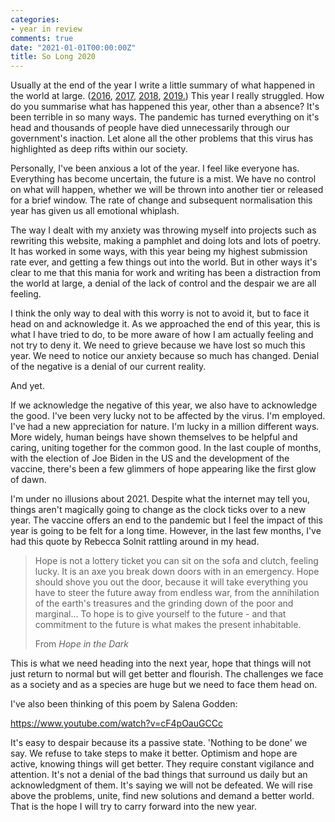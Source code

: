 ```yaml
---
categories:
- year in review
comments: true
date: "2021-01-01T00:00:00Z"
title: So Long 2020
---
```


Usually at the end of the year I write a little summary of what happened in the world at large. ([2016](https://www.davidralphlewis.co.uk/2016-the-year-the-internet-took-over/), [2017](), [2018](https://www.davidralphlewis.co.uk/2018-in-review-a-poem/), [2019.](https://www.davidralphlewis.co.uk/2019-year-of-contradictions/)) This year I really struggled. How do you summarise what has happened this year, other than a absence? It's been terrible in so many ways. The pandemic has turned everything on it's head and thousands of people have died unnecessarily through our government's inaction. Let alone all the other problems that this virus has highlighted as deep rifts within our society.

Personally, I've been anxious a lot of the year. I feel like everyone has. Everything has become uncertain, the future is a mist. We have no control on what will happen, whether we will be thrown into another tier or released for a brief window. The rate of change and subsequent normalisation this year has given us all emotional whiplash.

The way I dealt with my anxiety was throwing myself into projects such as rewriting this website, making a pamphlet and doing lots and lots of poetry. It has worked in some ways, with this year being my highest submission rate ever, and getting a few things out into the world. But in other ways it's clear to me that this mania for work and writing has been a distraction from the world at large, a denial of the lack of control and the despair we are all feeling.

I think the only way to deal with this worry is not to avoid it, but to face it head on and acknowledge it. As we approached the end of this year, this is what I have tried to do, to be more aware of how I am actually feeling and not try to deny it. We need to grieve because we have lost so much this year. We need to notice our anxiety because so much has changed. Denial of the negative is a denial of our current reality.

And yet.

If we acknowledge the negative of this year, we also have to acknowledge the good. I've been very lucky not to be affected by the virus. I'm employed. I've had a new appreciation for nature. I'm lucky in a million different ways. More widely, human beings have shown themselves to be helpful and caring, uniting together for the common good. In the last couple of months, with the election of Joe Biden in the US and the development of the vaccine, there's been a few glimmers of hope appearing like the first glow of dawn.

I'm under no illusions about 2021. Despite what the internet may tell you, things aren't magically going to change as the clock ticks over to a new year. The vaccine offers an end to the pandemic but I feel the impact of this year is going to be felt for a long time. However, in the last few months, I've had this quote by Rebecca Solnit rattling around in my head.

> Hope is not a lottery ticket you can sit on the sofa and clutch, feeling lucky. It is an axe you break down doors with in an emergency. Hope should shove you out the door, because it will take everything you have to steer the future away from endless war, from the annihilation of the earth's treasures and the grinding down of the poor and marginal... To hope is to give yourself to the future - and that commitment to the future is what makes the present inhabitable.
>
> From *Hope in the Dark*

This is what we need heading into the next year, hope that things will not just return to normal but will get better and flourish. The challenges we face as a society and as a species are huge but we need to face them head on.

I've also been thinking of this poem by Salena Godden:

https://www.youtube.com/watch?v=cF4pOauGCCc

It's easy to despair because its a passive state. 'Nothing to be done' we say. We refuse to take steps to make it better. Optimism and hope are active, knowing things will get better. They require constant vigilance and attention. It's not a denial of the bad things that surround us daily but an acknowledgment of them. It's  saying we will not be defeated. We will rise above the problems, unite, find new solutions and demand a better world. That is the hope I will try to carry forward into the new year.
